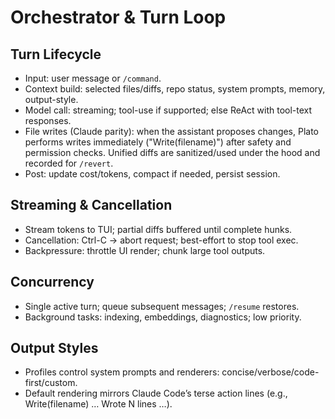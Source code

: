 # Orchestrator & Turn Loop

## Turn Lifecycle
- Input: user message or `/command`.
- Context build: selected files/diffs, repo status, system prompts, memory, output-style.
- Model call: streaming; tool-use if supported; else ReAct with tool-text responses.
- File writes (Claude parity): when the assistant proposes changes, Plato performs writes immediately ("Write(filename)") after safety and permission checks. Unified diffs are sanitized/used under the hood and recorded for `/revert`.
- Post: update cost/tokens, compact if needed, persist session.

## Streaming & Cancellation
- Stream tokens to TUI; partial diffs buffered until complete hunks.
- Cancellation: Ctrl-C → abort request; best-effort to stop tool exec.
- Backpressure: throttle UI render; chunk large tool outputs.

## Concurrency
- Single active turn; queue subsequent messages; `/resume` restores.
- Background tasks: indexing, embeddings, diagnostics; low priority.

## Output Styles
- Profiles control system prompts and renderers: concise/verbose/code-first/custom.
- Default rendering mirrors Claude Code’s terse action lines (e.g., Write(filename) … Wrote N lines …).
